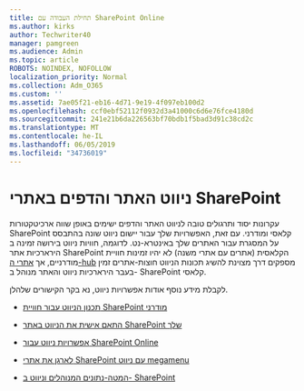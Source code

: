 ```yaml
---
title: תחילת העבודה עם SharePoint Online
ms.author: kirks
author: Techwriter40
manager: pamgreen
ms.audience: Admin
ms.topic: article
ROBOTS: NOINDEX, NOFOLLOW
localization_priority: Normal
ms.collection: Adm_O365
ms.custom: ''
ms.assetid: 7ae05f21-eb16-4d71-9e19-4f097eb100d2
ms.openlocfilehash: ccf0ebf52112f0932d3a41000c6d6e76fce4180d
ms.sourcegitcommit: 241e21b6da226563bf70bdb1f5bad3d91c38cd2c
ms.translationtype: MT
ms.contentlocale: he-IL
ms.lasthandoff: 06/05/2019
ms.locfileid: "34736019"
---
```

# <a name="site-and-page-navigation-in-sharepoint-sites"></a>ניווט האתר והדפים באתרי SharePoint

עקרונות יסוד ותרגולים טובה לניווט האתר והדפים ישימים באופן שווה ארכיטקטורות SharePoint קלאסי ומודרני. עם זאת, האפשרויות שלך עבור יישום ניווט שונה בהתבסס על המסגרת עבור האתרים שלך באינטרא-נט. לדוגמה, חוויות ניווט בירושה זמינה ב הירארכיות אתר SharePoint הקלאסית (אתרים עם אתרי משנה) לא יהיו זמינות חוויית מודרניים, אך [אתרי ה-hub](https://support.office.com/article/fe26ae84-14b7-45b6-a6d1-948b3966427f) מספקים דרך מצוינת להשיג תכונות הניווט חוצות-אתרים זמין בעבר הירארכיות ניווט והאתר מנוהל ב- SharePoint קלאסי.

 לקבלת מידע נוסף אודות אפשרויות ניווט, נא בקר הקישורים שלהלן.

 - [תכנון הניווט עבור חוויית SharePoint מודרני](https://docs.microsoft.com/en-us/sharepoint/plan-navigation-modern-experience)

- [התאם אישית את הניווט באתר SharePoint שלך](https://support.office.com/en-us/article/customize-the-navigation-on-your-sharepoint-site-3cd61ae7-a9ed-4e1e-bf6d-4655f0bf25ca)

- [אפשרויות ניווט עבור SharePoint Online](https://docs.microsoft.com/en-us/office365/enterprise/navigation-options-for-sharepoint-online)
 
- [לארגן את אתרי SharePoint עם ניווט megamenu](https://techcommunity.microsoft.com/t5/Microsoft-SharePoint-Blog/Organize-your-SharePoint-sites-with-megamenu-navigation-and-new/ba-p/328068)

- [המטה-נתונים המנוהלים וניווט ב- SharePoint](https://docs.microsoft.com/en-us/sharepoint/dev/general-development/managed-metadata-and-navigation-in-sharepoint)



